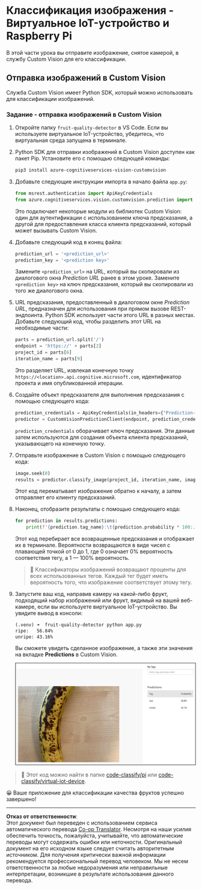 <!--
CO_OP_TRANSLATOR_METADATA:
{
  "original_hash": "e5896207b304ce1abaf065b8acc0cc79",
  "translation_date": "2025-08-26T21:49:58+00:00",
  "source_file": "4-manufacturing/lessons/2-check-fruit-from-device/single-board-computer-classify-image.md",
  "language_code": "ru"
}
-->
# Классификация изображения - Виртуальное IoT-устройство и Raspberry Pi

В этой части урока вы отправите изображение, снятое камерой, в службу Custom Vision для его классификации.

## Отправка изображений в Custom Vision

Служба Custom Vision имеет Python SDK, который можно использовать для классификации изображений.

### Задание - отправка изображений в Custom Vision

1. Откройте папку `fruit-quality-detector` в VS Code. Если вы используете виртуальное IoT-устройство, убедитесь, что виртуальная среда запущена в терминале.

1. Python SDK для отправки изображений в Custom Vision доступен как пакет Pip. Установите его с помощью следующей команды:

    ```sh
    pip3 install azure-cognitiveservices-vision-customvision
    ```

1. Добавьте следующие инструкции импорта в начало файла `app.py`:

    ```python
    from msrest.authentication import ApiKeyCredentials
    from azure.cognitiveservices.vision.customvision.prediction import CustomVisionPredictionClient
    ```

    Это подключает некоторые модули из библиотек Custom Vision: один для аутентификации с использованием ключа предсказания, а другой для предоставления класса клиента предсказаний, который может вызывать Custom Vision.

1. Добавьте следующий код в конец файла:

    ```python
    prediction_url = '<prediction_url>'
    prediction_key = '<prediction key>'
    ```

    Замените `<prediction_url>` на URL, который вы скопировали из диалогового окна *Prediction URL* ранее в этом уроке. Замените `<prediction key>` на ключ предсказания, который вы скопировали из того же диалогового окна.

1. URL предсказания, предоставленный в диалоговом окне *Prediction URL*, предназначен для использования при прямом вызове REST-эндпоинта. Python SDK использует части этого URL в разных местах. Добавьте следующий код, чтобы разделить этот URL на необходимые части:

    ```python
    parts = prediction_url.split('/')
    endpoint = 'https://' + parts[2]
    project_id = parts[6]
    iteration_name = parts[9]
    ```

    Это разделяет URL, извлекая конечную точку `https://<location>.api.cognitive.microsoft.com`, идентификатор проекта и имя опубликованной итерации.

1. Создайте объект предсказателя для выполнения предсказания с помощью следующего кода:

    ```python
    prediction_credentials = ApiKeyCredentials(in_headers={"Prediction-key": prediction_key})
    predictor = CustomVisionPredictionClient(endpoint, prediction_credentials)
    ```

    `prediction_credentials` оборачивает ключ предсказания. Эти данные затем используются для создания объекта клиента предсказаний, указывающего на конечную точку.

1. Отправьте изображение в Custom Vision с помощью следующего кода:

    ```python
    image.seek(0)
    results = predictor.classify_image(project_id, iteration_name, image)
    ```

    Этот код перематывает изображение обратно к началу, а затем отправляет его клиенту предсказаний.

1. Наконец, отобразите результаты с помощью следующего кода:

    ```python
    for prediction in results.predictions:
        print(f'{prediction.tag_name}:\t{prediction.probability * 100:.2f}%')
    ```

    Этот код перебирает все возвращенные предсказания и отображает их в терминале. Вероятности возвращаются в виде чисел с плавающей точкой от 0 до 1, где 0 означает 0% вероятность соответствия тегу, а 1 — 100% вероятность.

    > 💁 Классификаторы изображений возвращают проценты для всех использованных тегов. Каждый тег будет иметь вероятность того, что изображение соответствует этому тегу.

1. Запустите ваш код, направив камеру на какой-либо фрукт, подходящий набор изображений или фрукт, видимый на вашей веб-камере, если вы используете виртуальное IoT-устройство. Вы увидите вывод в консоли:

    ```output
    (.venv) ➜  fruit-quality-detector python app.py
    ripe:   56.84%
    unripe: 43.16%
    ```

    Вы сможете увидеть сделанное изображение, а также эти значения на вкладке **Predictions** в Custom Vision.

    ![Банан в Custom Vision, предсказано: спелый - 56.8%, неспелый - 43.1%](../../../../../translated_images/custom-vision-banana-prediction.30cdff4e1d72db5d9a0be0193790a47c2b387da034e12dc1314dd57ca2131b59.ru.png)

> 💁 Этот код можно найти в папке [code-classify/pi](../../../../../4-manufacturing/lessons/2-check-fruit-from-device/code-classify/pi) или [code-classify/virtual-iot-device](../../../../../4-manufacturing/lessons/2-check-fruit-from-device/code-classify/virtual-iot-device).

😀 Ваше приложение для классификации качества фруктов успешно завершено!

---

**Отказ от ответственности**:  
Этот документ был переведен с использованием сервиса автоматического перевода [Co-op Translator](https://github.com/Azure/co-op-translator). Несмотря на наши усилия обеспечить точность, пожалуйста, учитывайте, что автоматические переводы могут содержать ошибки или неточности. Оригинальный документ на его исходном языке следует считать авторитетным источником. Для получения критически важной информации рекомендуется профессиональный перевод человеком. Мы не несем ответственности за любые недоразумения или неправильные интерпретации, возникшие в результате использования данного перевода.